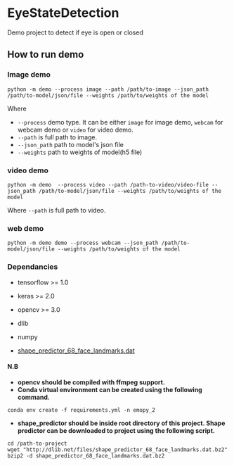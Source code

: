 # EyeStateDetection
Demo project to detect if eye is open or closed



## How to run demo
### Image demo

```
python -m demo --process image --path /path/to-image --json_path /path/to-model/json/file --weights /path/to/weights of the model
```
Where 
* ```--process``` demo type. It can be either ```image``` for image demo, ```webcam``` for webcam demo
or ```video``` for video demo. 
* ```--path``` is full path to image. 
* ```--json_path``` path to model's json file
* ```--weights``` path to weights of model(h5 file)

### video demo
```
python -m demo  --process video --path /path-to-video/video-file --json_path /path/to-model/json/file --weights /path/to/weights of the model
```
Where ```--path``` is full path to video.
### web demo
```
python -m demo demo --process webcam --json_path /path/to-model/json/file --weights /path/to/weights of the model
```

### Dependancies

* tensorflow >= 1.0
* keras >= 2.0
* opencv >= 3.0
* dlib 
* numpy

* [shape_predictor_68_face_landmarks.dat][sp]

#### N.B

* **opencv should be compiled with ffmpeg support.**
* **Conda virtual environment can be created using the following command.**

 ```
 conda env create -f requirements.yml -n emopy_2
 ```
* **shape_predictor should be inside root directory of this project. Shape predictor can be downloaded to project using the following script.**
```
cd /path-to-project
wget "http://dlib.net/files/shape_predictor_68_face_landmarks.dat.bz2"
bzip2 -d shape_predictor_68_face_landmarks.dat.bz2
```

 [sp]: http://dlib.net/files/shape_predictor_68_face_landmarks.dat.bz2